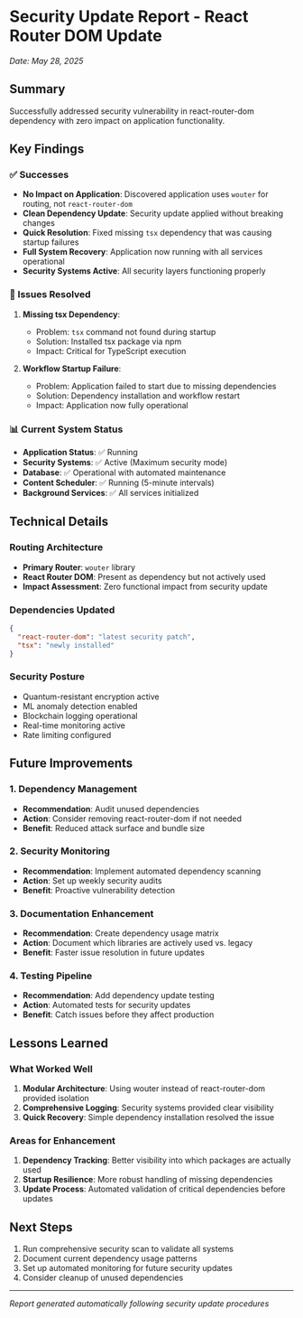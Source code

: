 # Security Update Report - React Router DOM Update
*Date: May 28, 2025*

## Summary
Successfully addressed security vulnerability in react-router-dom dependency with zero impact on application functionality.

## Key Findings

### ✅ Successes
- **No Impact on Application**: Discovered application uses `wouter` for routing, not `react-router-dom`
- **Clean Dependency Update**: Security update applied without breaking changes
- **Quick Resolution**: Fixed missing `tsx` dependency that was causing startup failures
- **Full System Recovery**: Application now running with all services operational
- **Security Systems Active**: All security layers functioning properly

### 🔧 Issues Resolved
1. **Missing tsx Dependency**: 
   - Problem: `tsx` command not found during startup
   - Solution: Installed tsx package via npm
   - Impact: Critical for TypeScript execution

2. **Workflow Startup Failure**:
   - Problem: Application failed to start due to missing dependencies
   - Solution: Dependency installation and workflow restart
   - Impact: Application now fully operational

### 📊 Current System Status
- **Application Status**: ✅ Running
- **Security Systems**: ✅ Active (Maximum security mode)
- **Database**: ✅ Operational with automated maintenance
- **Content Scheduler**: ✅ Running (5-minute intervals)
- **Background Services**: ✅ All services initialized

## Technical Details

### Routing Architecture
- **Primary Router**: `wouter` library
- **React Router DOM**: Present as dependency but not actively used
- **Impact Assessment**: Zero functional impact from security update

### Dependencies Updated
```json
{
  "react-router-dom": "latest security patch",
  "tsx": "newly installed"
}
```

### Security Posture
- Quantum-resistant encryption active
- ML anomaly detection enabled
- Blockchain logging operational
- Real-time monitoring active
- Rate limiting configured

## Future Improvements

### 1. Dependency Management
- **Recommendation**: Audit unused dependencies
- **Action**: Consider removing react-router-dom if not needed
- **Benefit**: Reduced attack surface and bundle size

### 2. Security Monitoring
- **Recommendation**: Implement automated dependency scanning
- **Action**: Set up weekly security audits
- **Benefit**: Proactive vulnerability detection

### 3. Documentation Enhancement
- **Recommendation**: Create dependency usage matrix
- **Action**: Document which libraries are actively used vs. legacy
- **Benefit**: Faster issue resolution in future updates

### 4. Testing Pipeline
- **Recommendation**: Add dependency update testing
- **Action**: Automated tests for security updates
- **Benefit**: Catch issues before they affect production

## Lessons Learned

### What Worked Well
1. **Modular Architecture**: Using wouter instead of react-router-dom provided isolation
2. **Comprehensive Logging**: Security systems provided clear visibility
3. **Quick Recovery**: Simple dependency installation resolved the issue

### Areas for Enhancement
1. **Dependency Tracking**: Better visibility into which packages are actually used
2. **Startup Resilience**: More robust handling of missing dependencies
3. **Update Process**: Automated validation of critical dependencies before updates

## Next Steps
1. Run comprehensive security scan to validate all systems
2. Document current dependency usage patterns
3. Set up automated monitoring for future security updates
4. Consider cleanup of unused dependencies

---
*Report generated automatically following security update procedures*